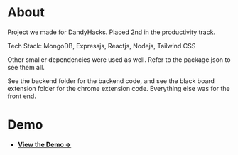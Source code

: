 # About
Project we made for DandyHacks. Placed 2nd in the productivity track. 

Tech Stack:
MongoDB,
Expressjs,
Reactjs,
Nodejs,
Tailwind CSS

Other smaller dependencies were used as well. Refer to the package.json to see them all. 

See the backend folder for the backend code, and see the black board extension folder for the chrome extension code. Everything else was for the front end.

# Demo
- **[View the Demo &rarr;](https://drive.google.com/file/d/1t_A8wiunDYy3DGFiQINI6GLifJre0vGZ/view?usp=sharing)**
